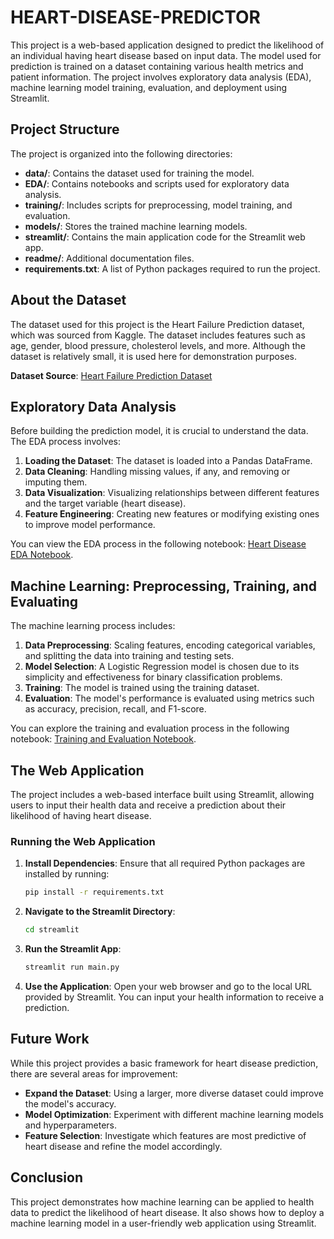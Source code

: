 # HEART-DISEASE-PREDICTOR

This project is a web-based application designed to predict the likelihood of an individual having heart disease based on input data. The model used for prediction is trained on a dataset containing various health metrics and patient information. The project involves exploratory data analysis (EDA), machine learning model training, evaluation, and deployment using Streamlit.

## Project Structure

The project is organized into the following directories:

- **data/**: Contains the dataset used for training the model.
- **EDA/**: Contains notebooks and scripts used for exploratory data analysis.
- **training/**: Includes scripts for preprocessing, model training, and evaluation.
- **models/**: Stores the trained machine learning models.
- **streamlit/**: Contains the main application code for the Streamlit web app.
- **readme/**: Additional documentation files.
- **requirements.txt**: A list of Python packages required to run the project.

## About the Dataset

The dataset used for this project is the Heart Failure Prediction dataset, which was sourced from Kaggle. The dataset includes features such as age, gender, blood pressure, cholesterol levels, and more. Although the dataset is relatively small, it is used here for demonstration purposes.

**Dataset Source**: [Heart Failure Prediction Dataset](https://www.kaggle.com/datasets/fedesoriano/heart-failure-prediction/data)

## Exploratory Data Analysis

Before building the prediction model, it is crucial to understand the data. The EDA process involves:

1. **Loading the Dataset**: The dataset is loaded into a Pandas DataFrame.
2. **Data Cleaning**: Handling missing values, if any, and removing or imputing them.
3. **Data Visualization**: Visualizing relationships between different features and the target variable (heart disease).
4. **Feature Engineering**: Creating new features or modifying existing ones to improve model performance.

You can view the EDA process in the following notebook: [Heart Disease EDA Notebook](EDA/Heart_Disease_EDA.ipynb).

## Machine Learning: Preprocessing, Training, and Evaluating

The machine learning process includes:

1. **Data Preprocessing**: Scaling features, encoding categorical variables, and splitting the data into training and testing sets.
2. **Model Selection**: A Logistic Regression model is chosen due to its simplicity and effectiveness for binary classification problems.
3. **Training**: The model is trained using the training dataset.
4. **Evaluation**: The model's performance is evaluated using metrics such as accuracy, precision, recall, and F1-score.

You can explore the training and evaluation process in the following notebook: [Training and Evaluation Notebook](training/Training_and_Evaluation.ipynb).

## The Web Application

The project includes a web-based interface built using Streamlit, allowing users to input their health data and receive a prediction about their likelihood of having heart disease.

### Running the Web Application

1. **Install Dependencies**: Ensure that all required Python packages are installed by running:

    ```bash
    pip install -r requirements.txt
    ```

2. **Navigate to the Streamlit Directory**:

    ```bash
    cd streamlit
    ```

3. **Run the Streamlit App**:

    ```bash
    streamlit run main.py
    ```

4. **Use the Application**: Open your web browser and go to the local URL provided by Streamlit. You can input your health information to receive a prediction.



## Future Work

While this project provides a basic framework for heart disease prediction, there are several areas for improvement:

- **Expand the Dataset**: Using a larger, more diverse dataset could improve the model's accuracy.
- **Model Optimization**: Experiment with different machine learning models and hyperparameters.
- **Feature Selection**: Investigate which features are most predictive of heart disease and refine the model accordingly.

## Conclusion

This project demonstrates how machine learning can be applied to health data to predict the likelihood of heart disease. It also shows how to deploy a machine learning model in a user-friendly web application using Streamlit.
